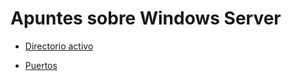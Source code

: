 # Apuntes sobre Windows Server

* [Directorio activo](./DirectorioActivo/README.md)

* [Puertos](./Puertos.md)